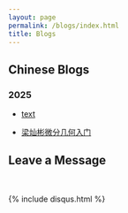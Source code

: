 ```yaml
---
layout: page
permalink: /blogs/index.html
title: Blogs
---
```


## Chinese Blogs



### 2025

- [text](https://collapsar0615.github.io/blogs/text)<br>
  
- [梁灿彬微分几何入门](https://collapsar0615.github.io/blogs/lcbwfjh)<br>







## Leave a Message

<br>

{% include disqus.html %} 

<br>



